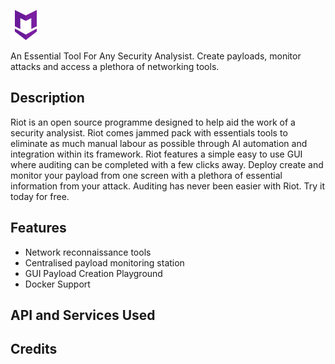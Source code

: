 
![alt text][logo]

[logo]: https://github.com/adam-p/markdown-here/raw/master/src/common/images/icon48.png "Logo Title Text 2"
An Essential Tool For Any Security Analysist. Create payloads, monitor attacks and access a plethora of networking tools.

## Description
Riot is an open source programme designed to help aid the work of a security analysist. Riot comes jammed pack with essentials tools to eliminate as much manual labour as possible through AI automation and integration within its framework. 
Riot features a simple easy to use GUI where auditing can be completed with a few clicks away. Deploy create and monitor your payload from one screen with a plethora of essential information from your attack. Auditing has never been easier with Riot. Try it today for free.

## Features
* Network reconnaissance tools
* Centralised payload monitoring station
* GUI Payload Creation Playground
* Docker Support

## API and Services Used

## Credits
